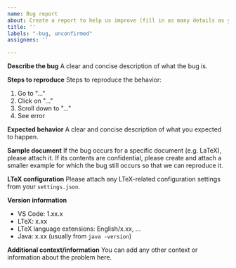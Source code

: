 ```yaml
---
name: Bug report
about: Create a report to help us improve (fill in as many details as you can).
title: ''
labels: "-bug, unconfirmed"
assignees: ''

---
```


**Describe the bug**
A clear and concise description of what the bug is.

**Steps to reproduce**
Steps to reproduce the behavior:
1. Go to "..."
2. Click on "..."
3. Scroll down to "..."
4. See error

**Expected behavior**
A clear and concise description of what you expected to happen.

**Sample document**
If the bug occurs for a specific document (e.g. LaTeX), please attach it. If its contents are confidential, please create and attach a smaller example for which the bug still occurs so that we can reproduce it.

**LTeX configuration**
Please attach any LTeX-related configuration settings from your `settings.json`.

**Version information**
- VS Code: 1.xx.x
- LTeX: x.xx
- LTeX language extensions: English/x.xx, ...
- Java: x.xx (usually from `java -version`)

**Additional context/information**
You can add any other context or information about the problem here.
